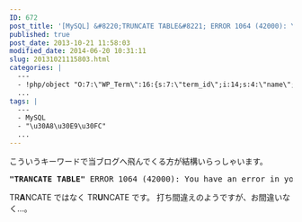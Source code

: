 ```yaml
---
ID: 672
post_title: '[MySQL] &#8220;TRUNCATE TABLE&#8221; ERROR 1064 (42000): You have an error in your SQL syntax;'
published: true
post_date: 2013-10-21 11:58:03
modified_date: 2014-06-20 10:31:11
slug: 20131021115803.html
categories: |
  ---
  - !php/object "O:7:\"WP_Term\":16:{s:7:\"term_id\";i:14;s:4:\"name\";s:15:\"\u30D7\u30ED\u30B0\u30E9\u30E0\";s:4:\"slug\";s:7:\"program\";s:10:\"term_group\";i:0;s:16:\"term_taxonomy_id\";i:14;s:8:\"taxonomy\";s:8:\"category\";s:11:\"description\";s:0:\"\";s:6:\"parent\";i:0;s:5:\"count\";i:121;s:6:\"filter\";s:3:\"raw\";s:6:\"cat_ID\";i:14;s:14:\"category_count\";i:121;s:20:\"category_description\";s:0:\"\";s:8:\"cat_name\";s:15:\"\u30D7\u30ED\u30B0\u30E9\u30E0\";s:17:\"category_nicename\";s:7:\"program\";s:15:\"category_parent\";i:0;}"
  ...
tags: |
  ---
  - MySQL
  - "\u30A8\u30E9\u30FC"
  ...
---
```

こういうキーワードで当ブログへ飛んでくる方が結構いらっしゃいます。
<pre><strong>"TRANCATE TABLE"</strong> ERROR 1064 (42000): You have an error in your SQL syntax;</pre>

<!--more-->

TR<b>A</b>NCATE ではなく TR<b>U</b>NCATE です。
打ち間違えのようですが、お間違いなく…。